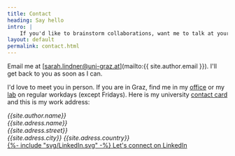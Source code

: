 ```yaml
---
title: Contact
heading: Say hello
intro: |
    If you'd like to brainstorm collaborations, want me to talk at your event (expert or general public) or you're looking for someone to supervise your thesis work, say hello!
layout: default
permalink: contact.html
---
```


Email me at [sarah.lindner@uni-graz.at](mailto:{{ site.author.email }}). I'll get back to you as soon as I can.

I'd love to meet you in person. If you are in Graz, find me in my [office]({{site.adress.room.url}}) or my [lab]({{site.adress.lab.url}}) on regular workdays (except Fridays). Here is my university [contact card]({{site.author.card}}) and this is my work address:

<address class="bg-base-200 font-semibold p-2 md:p-4 lg:p-6 rounded-md w-fit">
    <span>{{site.author.name}}</span>
    <br>
    <span>{{site.adress.name}}</span>
    <br>
    <span>{{site.adress.street}}</span>
    <br>
    <span>{{site.adress.city}}</span>
    <span>{{site.adress.country}}</span>
</address>

<a class="inline-flex gap-x-4" href="{{ site.author.linkedin }}">
{%- include "svg/LinkedIn.svg" -%}
    Let's connect on LinkedIn
</a>
